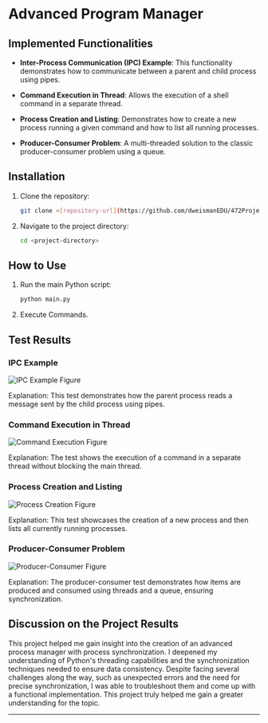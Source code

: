 # Advanced Program Manager

## Implemented Functionalities

- **Inter-Process Communication (IPC) Example**: This functionality demonstrates how to communicate between a parent and child process using pipes.
  
- **Command Execution in Thread**: Allows the execution of a shell command in a separate thread.

- **Process Creation and Listing**: Demonstrates how to create a new process running a given command and how to list all running processes.

- **Producer-Consumer Problem**: A multi-threaded solution to the classic producer-consumer problem using a queue.

## Installation

1. Clone the repository:
    ```bash
    git clone <[repository-url](https://github.com/dweismanEDU/472Project1)>
    ```

2. Navigate to the project directory:
    ```bash
    cd <project-directory>
    ```

## How to Use

1. Run the main Python script:
    ```bash
    python main.py
    ```

2. Execute Commands.

## Test Results

### IPC Example

![IPC Example Figure]("path")

Explanation: This test demonstrates how the parent process reads a message sent by the child process using pipes.

### Command Execution in Thread

![Command Execution Figure](path/to/your/command-execution-figure.png)

Explanation: The test shows the execution of a command in a separate thread without blocking the main thread.

### Process Creation and Listing

![Process Creation Figure](path/to/your/process-creation-figure.png)

Explanation: This test showcases the creation of a new process and then lists all currently running processes.

### Producer-Consumer Problem

![Producer-Consumer Figure](path/to/your/producer-consumer-figure.png)

Explanation: The producer-consumer test demonstrates how items are produced and consumed using threads and a queue, ensuring synchronization.

## Discussion on the Project Results

This project helped me gain insight into the creation of an advanced process manager with process synchronization. I deepened my understanding of Python's threading capabilities and the synchronization techniques needed to ensure data consistency. Despite facing several challenges along the way, such as unexpected errors and the need for precise synchronization, I was able to troubleshoot them and come up with a functional implementation. This project truly helped me gain a greater understanding for the topic.

---



